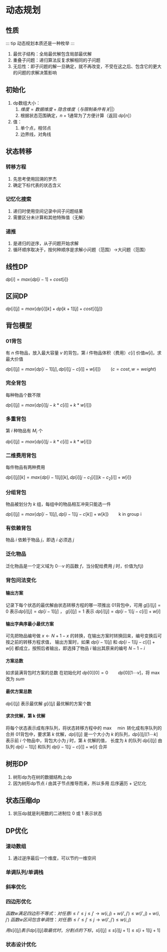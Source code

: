 # 动态规划

## 性质

::: tip
动态规划本质还是一种枚举
:::

1. 最优子结构：全局最优解包含局部最优解
2. 重叠子问题：递归算法反复求解相同的子问题
3. 无后性：即子问题的解一旦确定，就不再改变，不受在这之后、包含它的更大的问题的求解决策影响

## 初始化

1. dp数组大小：
   1. $维度 = 数据维度 + 隐含维度（与限制条件有关 || ）$
   2. 根据状态范围确定，$n+1$通常为了方便计算（返回 $dp[n]$）
2. 值：
   1. 单个点，相邻点
   2. 边界线，对角线

## 状态转移

### 转移方程

1. 先思考使用回溯的罗杰
2. 确定下标代表的状态含义

### 记忆化搜索

1. 递归时使用空间记录中间子问题结果
2. 需要区分未计算和其他特殊值（无解）

### 递推

1. 是递归的逆序，从子问题开始求解
2. 循环顺序取决于，按何种顺序是求解小问题（范围）->大问题（范围）

## 线性DP

$dp[i]=max\{dp[i-1]+cost[i]\}$

## 区间DP

$dp[i][j]=max\{dp[i][k]+dp[k+1][j]+cost[i][j]\}$

## 背包模型

### 01背包

有 $n$ 件物品，放入最大容量 $v$ 的背包，第 $i$ 件物品体积（费用）$c[i]$ 价值$w[i]$，求最大价值

$dp[i][j]=max\{dp[i-1][j],dp[i][j-c[i]]+w[i]]\}\qquad (c=cost, w=weight)$

### 完全背包

每种物品个数不限

$dp[i][j]=max\{dp[i][j-k*c[i]]+k*w[i]]\}$

### 多重背包

第 $i$ 种物品有 $M_i$ 个

$dp[i][j]=max\{dp[i][j-k*c[i]]+k*w[i]]\}$

### 二维费用背包

每件物品有两种费用

$dp[i][j][k]=max\{dp[i-1][j][k],dp[i][j-c_1[i]][k-c_2[i]]+w[i]\}$

### 分组背包

物品被划分为 $k$ 组，每组中的物品相互冲突只能选一件

$dp[i][j]=max\{dp[i-1][j],dp[i-1][j-c[k]]+w[k]\} \qquad \text{k in group i}$

### 有依赖背包

物品 $i$ 依赖于物品 $j$，即选 $i$ 必须选 $j$

### 泛化物品

泛化物品是一个定义域为 $0\cdots v$ 的函数 $f$，当分配给费用 $j$ 时，价值为$f(j)$

### 背包问法变化

#### 输出方案

记录下每个状态的最优解由状态转移方程的哪一项推出
01背包中，可用 $g[[i][j]=0$ 表示$dp[i][j]=dp[i-1][j]$ ， $g[i][j]=1$ 表示 $dp[i][j]=dp[i-1][j-c[i]]+w[i]$

#### 输出字典序最小最优方案

可先把物品编号做 $x\leftarrow N+1-x$ 的转换，在输出方案时转换回来，编号变换后可按之前的转移方程求值，
输出方案时，如果 $dp[i-1][j]$ 和 $dp[i-1][j-c[i]]+w[i]$ 都成立，按照后者输出，即选择了物品 $i$ 输出其原来的编号 $N-1-i$

#### 方案总数

如求装满背包时方案的总数
在初始化时 $dp[0][0]=0\qquad dp[0][1\cdots v]$，将 $\max$ 改为 $sum$

#### 最优方案总数

$dp[i][j]$ 表示最优解 $g[i][j]$ 最优解的方案个数

#### 求次优解，第 k 优解

将每个状态表示成有序队列，将状态转移方程中的 $\max\quad\min$ 转化成有序队列的合并
01背包中，要求第 $k$ 优解，$dp[i][j]$ 是一个大小为 $k$ 的队列，$dp[i][j][1\cdots k]$ 表示前 $i$ 个物品中，背包大小为 $j$ 时，第 $k$ 优解的值，
长度为 $k$ 的队列 $dp[i][j]$ 由队列 $dp[i-1][j]$ 和队列 $dp[i-1][j-c[i]]+w[i]$ 合并

## 树形DP

1. 树形dp为在树的数据结构上dp
2. 因为树形dp节点 $i$ 由其子节点推导而来，所以多用 后序遍历 + 记忆化

## 状态压缩dp

1. 状压dp就是利用数的二进制位 0 或 1 表示状态

## DP优化

### 滚动数组

1. 通过逆序最后一个维度，可以节约一维空间

### 单调队列/单调栈

### 斜率优化

### 四边形优化

$函数 w 满足四边形不等式：对任意 i\leq i'\leq j\leq j' \rightarrow w(i,j)+w(i',j')\leq w(i',j)+w(i,j')$
$函数 w 区间包含单调性：对任意 i\leq i'\leq j'\leq j \rightarrow w(i',j')\leq w(i,j)$

$用 s[i][j] 表示dp[i][j] 取最优时，分割点的下标，s[i][j]\leq s[i][j+1]\leq s[i+1][j+1]$

### 状态设计优化
